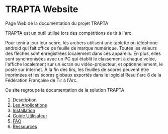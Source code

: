 # TRAPTA Website
Page Web de la documentation du projet TRAPTA

TRAPTA est un outil utilisé lors des compétitions de tir à l'arc.

Pour tenir à jour leur score, les archers utilisent une tablette ou téléphone android qui fait office de feuille de marque numérique. Toutes les valeurs des flèches sont enregistrées localement dans ces appareils. En plus, elles sont synchronisées avec un PC qui établit le classement à chaque volée, l'affiche localement sur un écran ou vidéo-projecteur, et optionnellement, le poste sur internet. À la fin des tirs, les feuilles de scores peuvent être imprimées et les scores globaux exportés dans le logiciel Result'arc 8 de la Fédération Française de Tir à l'Arc.

Ce site regroupe la documentation de la solution TRAPTA

1. [Description](pages/overview.md)
1. [Les Applications](pages/applications.md)
1. [Installation](pages/installation/install.md)
1. [Guide Utilisateur](pages/usage/usage.md)
1. [FAQ](pages/faq.md)
1. [Ressources](pages/resources.md)